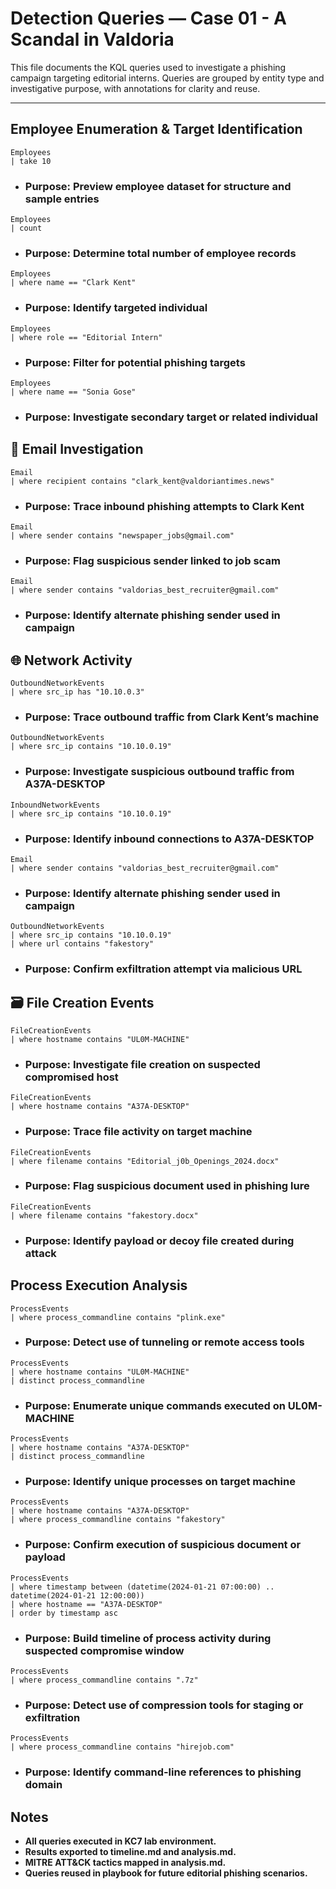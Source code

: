 # Detection Queries — Case 01 - A Scandal in Valdoria

This file documents the KQL queries used to investigate a phishing campaign targeting editorial interns. Queries are grouped by entity type and investigative purpose, with annotations for clarity and reuse.

---

## Employee Enumeration & Target Identification

```kql
Employees
| take 10 
```
* ### Purpose: Preview employee dataset for structure and sample entries

```kql
Employees
| count
```
* ### Purpose: Determine total number of employee records

```kql
Employees
| where name == "Clark Kent"
```
* ### Purpose: Identify targeted individual

```kql
Employees
| where role == "Editorial Intern"
```
* ### Purpose: Filter for potential phishing targets

```kql
Employees
| where name == "Sonia Gose"
```
* ### Purpose: Investigate secondary target or related individual

## 📧 Email Investigation

```kql
Email
| where recipient contains "clark_kent@valdoriantimes.news"
```
* ### Purpose: Trace inbound phishing attempts to Clark Kent

```kql
Email
| where sender contains "newspaper_jobs@gmail.com"
```
- ### Purpose: Flag suspicious sender linked to job scam

```kql
Email
| where sender contains "valdorias_best_recruiter@gmail.com"
```
* ### Purpose: Identify alternate phishing sender used in campaign

## 🌐 Network Activity

```kql
OutboundNetworkEvents
| where src_ip has "10.10.0.3"
```
* ### Purpose: Trace outbound traffic from Clark Kent’s machine

```kql
OutboundNetworkEvents
| where src_ip contains "10.10.0.19"
```
* ### Purpose: Investigate suspicious outbound traffic from A37A-DESKTOP

```kql
InboundNetworkEvents
| where src_ip contains "10.10.0.19"
```
* ### Purpose: Identify inbound connections to A37A-DESKTOP

```kql
Email
| where sender contains "valdorias_best_recruiter@gmail.com"
```
* ### Purpose: Identify alternate phishing sender used in campaign

```kql
OutboundNetworkEvents
| where src_ip contains "10.10.0.19"
| where url contains "fakestory"
```
* ### Purpose: Confirm exfiltration attempt via malicious URL

## 🗃️ File Creation Events

```kql
FileCreationEvents
| where hostname contains "UL0M-MACHINE"
```
* ### Purpose: Investigate file creation on suspected compromised host

```kql
FileCreationEvents
| where hostname contains "A37A-DESKTOP"
```
* ### Purpose: Trace file activity on target machine

```kql
FileCreationEvents
| where filename contains "Editorial_j0b_Openings_2024.docx"
```

* ### Purpose: Flag suspicious document used in phishing lure

```kql
FileCreationEvents
| where filename contains "fakestory.docx"
```

* ### Purpose: Identify payload or decoy file created during attack

## Process Execution Analysis

```kql
ProcessEvents
| where process_commandline contains "plink.exe"
```

* ### Purpose: Detect use of tunneling or remote access tools

```kql
ProcessEvents
| where hostname contains "UL0M-MACHINE"
| distinct process_commandline
```

* ### Purpose: Enumerate unique commands executed on UL0M-MACHINE

```kql
ProcessEvents
| where hostname contains "A37A-DESKTOP"
| distinct process_commandline
```

* ### Purpose: Identify unique processes on target machine

```kql
ProcessEvents
| where hostname contains "A37A-DESKTOP"
| where process_commandline contains "fakestory"
```

* ### Purpose: Confirm execution of suspicious document or payload

```kql
ProcessEvents
| where timestamp between (datetime(2024-01-21 07:00:00) .. datetime(2024-01-21 12:00:00))
| where hostname == "A37A-DESKTOP"
| order by timestamp asc
```

* ### Purpose: Build timeline of process activity during suspected compromise window

```kql
ProcessEvents
| where process_commandline contains ".7z"
```

* ### Purpose: Detect use of compression tools for staging or exfiltration

```kql
ProcessEvents
| where process_commandline contains "hirejob.com"
```
* ### Purpose: Identify command-line references to phishing domain

## Notes

- **All queries executed in KC7 lab environment.**
- **Results exported to timeline.md and analysis.md.**
- **MITRE ATT&CK tactics mapped in analysis.md.**
- **Queries reused in playbook for future editorial phishing scenarios.**
